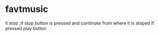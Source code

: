 # favtmusic
it stop ,if stop button is pressed and continues from where it is stoped if pressed play button
